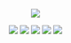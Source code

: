 <p align="center"><img src="https://github.com/nulldevcodes/Udbhav/blob/main/assets/images/bmu.png"></p>

<p align="center">
  <img src="https://img.shields.io/github/stars/nulldevcodes/Udbhav?color=yellow&label=STARS" /> 
  <img src="https://img.shields.io/github/forks/nulldevcodes/Udbhav?color=blue&label=FORKS" />
  <img src="https://img.shields.io/github/issues/nulldevcodes/Udbhav?color=orange&label=ISSUES" />
  <img src="https://img.shields.io/github/issues-pr/nulldevcodes/Udbhav?color=brightgreen&label=PULL%20REQUESTS" />
  <img src="https://img.shields.io/github/license/nulldevcodes/Udbhav?color=purple&label=LICENSE" />
</p>

